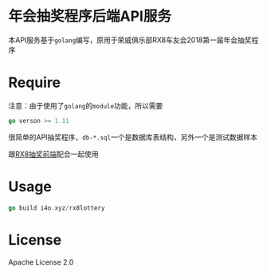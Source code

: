 # 年会抽奖程序后端API服务
本API服务基于`golang`编写，原用于荣威俱乐部RX8车友会2018第一届年会抽奖程序

# Require
注意：由于使用了`golang`的`module`功能，所以需要

```go
go verson >= 1.11
```

很简单的API抽奖程序，`db-*.sql`一个是数据库表结构，另外一个是测试数据样本

跟[RX8抽奖前端](https://github.com/flzyup/rx8-lottery)配合一起使用

# Usage

```go
go build i4o.xyz/rx8lottery
```

# License
Apache License 2.0